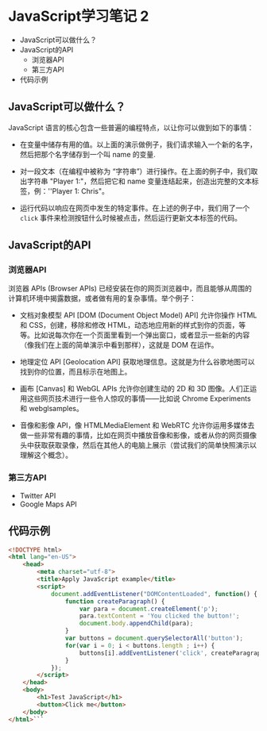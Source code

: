 # JavaScript学习笔记 2

<!-- MarkdownTOC -->

- JavaScript可以做什么？
- JavaScript的API
	- 浏览器API
	- 第三方API
- 代码示例

<!-- /MarkdownTOC -->


## JavaScript可以做什么？

JavaScript 语言的核心包含一些普遍的编程特点，以让你可以做到如下的事情：

- 在变量中储存有用的值。以上面的演示做例子，我们请求输入一个新的名字，然后把那个名字储存到一个叫 name 的变量.

- 对一段文本（在编程中被称为 “字符串”）进行操作。在上面的例子中，我们取出字符串 "Player 1:"，然后把它和 name 变量连结起来，创造出完整的文本标签，例：''Player 1: Chris"。

- 运行代码以响应在网页中发生的特定事件。在上述的例子中，我们用了一个 `click` 事件来检测按钮什么时候被点击，然后运行更新文本标签的代码。

## JavaScript的API

### 浏览器API

浏览器 APIs (Browser APIs) 已经安装在你的网页浏览器中，而且能够从周围的计算机环境中揭露数据，或者做有用的复杂事情。举个例子：

- 文档对象模型 API [DOM (Document Object Model) API] 允许你操作 HTML 和 CSS，创建，移除和修改 HTML，动态地应用新的样式到你的页面，等等。比如说每次你在一个页面里看到一个弹出窗口，或者显示一些新的内容（像我们在上面的简单演示中看到那样），这就是 DOM 在运作。

- 地理定位 API [Geolocation API] 获取地理信息。这就是为什么谷歌地图可以找到你的位置，而且标示在地图上。

- 画布 [Canvas] 和 WebGL APIs 允许你创建生动的 2D 和 3D 图像。人们正运用这些网页技术进行一些令人惊叹的事情——比如说 Chrome Experiments 和 webglsamples。

- 音像和影像 API，像  HTMLMediaElement 和 WebRTC  允许你运用多媒体去做一些非常有趣的事情，比如在网页中播放音像和影像，或者从你的网页摄像头中获取获取录像，然后在其他人的电脑上展示（尝试我们的简单快照演示以理解这个概念）。

### 第三方API

- Twitter API
- Google Maps API

## 代码示例

```html
<!DOCTYPE html>
<html lang="en-US">
	<head>
		<meta charset="utf-8">
		<title>Apply JavaScript example</title>
		<script>
			document.addEventListener("DOMContentLoaded", function() {
				function createParagraph() {
					var para = document.createElement('p');
					para.textContent = 'You clicked the button!';
					document.body.appendChild(para);
				}
				var buttons = document.querySelectorAll('button');
				for(var i = 0; i < buttons.length ; i++) {
					buttons[i].addEventListener('click', createParagraph);
				}
			});
		</script>
	</head>
	<body>
		<h1>Test JavaScript</h1>
		<button>Click me</button>
	</body>
</html>```


